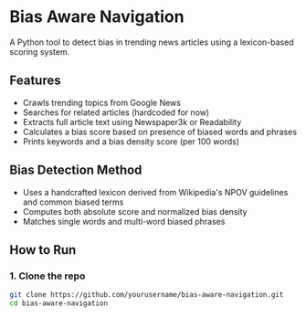 # Bias Aware Navigation

A Python tool to detect bias in trending news articles using a lexicon-based scoring system.

## Features

- Crawls trending topics from Google News
- Searches for related articles (hardcoded for now)
- Extracts full article text using Newspaper3k or Readability
- Calculates a bias score based on presence of biased words and phrases
- Prints keywords and a bias density score (per 100 words)

## Bias Detection Method

- Uses a handcrafted lexicon derived from Wikipedia's NPOV guidelines and common biased terms
- Computes both absolute score and normalized bias density
- Matches single words and multi-word biased phrases

## How to Run

### 1. Clone the repo
```bash
git clone https://github.com/yourusername/bias-aware-navigation.git
cd bias-aware-navigation
